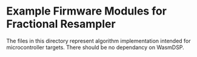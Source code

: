Example Firmware Modules for Fractional Resampler
=================================================

The files in this directory represent algorithm implementation intended for microcontroller targets. There should be no dependancy on WasmDSP.
